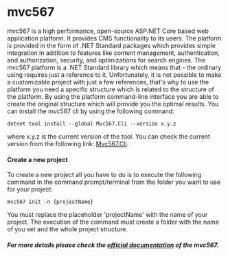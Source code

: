 # mvc567

mvc567 is a high performance, open-source ASP.NET Core based web application platform. It provides CMS functionality to its users. The platform is provided in the form of .NET Standard packages which provides simple integration in addition to features like content management, authentication, and authorization, security, and optimizations for search engines.
The mvc567 platform is a .NET Standard library which means that - the ordinary using requires just a reference to it. Unfortunately, it is not possible to make a customizable project with just a few references, that's why to use the platform you need a specific structure which is related to the structure of the platform. By using the platform command-line interface you are able to create the original structure which will provide you the optimal results. You can install the mvc567 cli by using the following command:

```
dotnet tool install --global Mvc567.Cli --version x.y.z
``` 
where x.y.z is the current version of the tool. You can check the current version from the following link: [Mvc567.Cli](https://www.nuget.org/packages/Mvc567.Cli/).

#### Create a new project

To create a new project all you have to do is to execute the following command in the command prompt/terminal from the folder you want to use for your project:

```
mvc567 init -n {projectName}
```
You must replace the placeholder 'projectName' with the name of your project.
The execution of the command must create a folder with the name of you set and the whole project structure.

##### For more details please check the [official documentation](https://mvc567.com/documentation/getting-started/development-environment) of the mvc567.